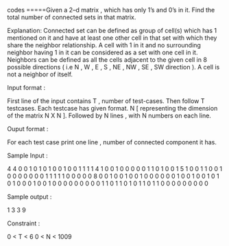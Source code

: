 codes
=====Given a 2–d matrix , which has only 1’s and 0’s in it. Find the total number of connected sets in that matrix.
 
 
Explanation:
Connected set can be defined as group of cell(s) which has 1 mentioned on it and have at least one other cell in that set with which they share the neighbor relationship. A cell with 1 in it and no surrounding neighbor having 1 in it can be considered as a set with one cell in it. Neighbors can be defined as all the cells adjacent to the given cell in 8 possible directions ( i.e N , W , E , S , NE , NW , SE , SW direction ). A cell is not a neighbor of itself.
 
 
Input format :
 
First line of the input contains T , number of test-cases.
Then follow T testcases. Each testcase has given format.
N [ representing the dimension of the matrix N X N ].
Followed by N lines , with N numbers on each line.
 
 
 
Ouput format :
 
For each test case print one line ,  number of connected component it has.
 
Sample Input :
 
4
4
0 0 1 0
1 0 1 0
0 1 0 0
1 1 1 1
4
1 0 0 1
0 0 0 0
0 1 1 0
1 0 0 1
5
1 0 0 1 1
0 0 1 0 0
0 0 0 0 0
1 1 1 1 1
0 0 0 0 0
8
0 0 1 0 0 1 0 0
1 0 0 0 0 0 0 1
0 0 1 0 0 1 0 1
0 1 0 0 0 1 0 0
1 0 0 0 0 0 0 0
0 0 1 1 0 1 1 0
1 0 1 1 0 1 1 0
0 0 0 0 0 0 0 0
 
Sample output :
 
1
3
3
9
 
Constraint :
 
0 < T < 6 
0 < N < 1009 
